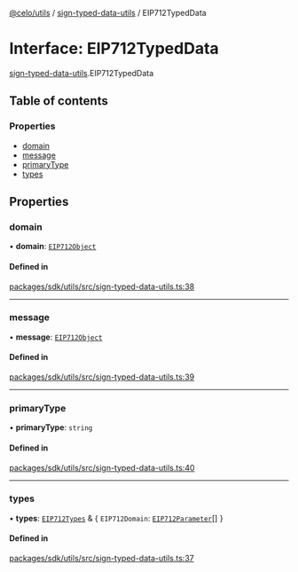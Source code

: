 [@celo/utils](../README.md) / [sign-typed-data-utils](../modules/sign_typed_data_utils.md) / EIP712TypedData

# Interface: EIP712TypedData

[sign-typed-data-utils](../modules/sign_typed_data_utils.md).EIP712TypedData

## Table of contents

### Properties

- [domain](sign_typed_data_utils.EIP712TypedData.md#domain)
- [message](sign_typed_data_utils.EIP712TypedData.md#message)
- [primaryType](sign_typed_data_utils.EIP712TypedData.md#primarytype)
- [types](sign_typed_data_utils.EIP712TypedData.md#types)

## Properties

### domain

• **domain**: [`EIP712Object`](sign_typed_data_utils.EIP712Object.md)

#### Defined in

[packages/sdk/utils/src/sign-typed-data-utils.ts:38](https://github.com/celo-org/developer-tooling/blob/master/packages/sdk/utils/src/sign-typed-data-utils.ts#L38)

___

### message

• **message**: [`EIP712Object`](sign_typed_data_utils.EIP712Object.md)

#### Defined in

[packages/sdk/utils/src/sign-typed-data-utils.ts:39](https://github.com/celo-org/developer-tooling/blob/master/packages/sdk/utils/src/sign-typed-data-utils.ts#L39)

___

### primaryType

• **primaryType**: `string`

#### Defined in

[packages/sdk/utils/src/sign-typed-data-utils.ts:40](https://github.com/celo-org/developer-tooling/blob/master/packages/sdk/utils/src/sign-typed-data-utils.ts#L40)

___

### types

• **types**: [`EIP712Types`](sign_typed_data_utils.EIP712Types.md) & \{ `EIP712Domain`: [`EIP712Parameter`](sign_typed_data_utils.EIP712Parameter.md)[]  }

#### Defined in

[packages/sdk/utils/src/sign-typed-data-utils.ts:37](https://github.com/celo-org/developer-tooling/blob/master/packages/sdk/utils/src/sign-typed-data-utils.ts#L37)
